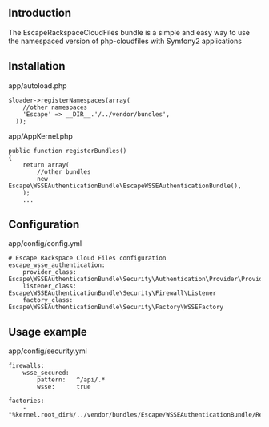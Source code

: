 ## Introduction

The EscapeRackspaceCloudFiles bundle is a simple and easy way to use the namespaced version of php-cloudfiles with Symfony2 applications

## Installation

app/autoload.php

```
$loader->registerNamespaces(array(
    //other namespaces
    'Escape' => __DIR__.'/../vendor/bundles',
  ));
```

app/AppKernel.php

```
public function registerBundles()
{
    return array(
        //other bundles
        new Escape\WSSEAuthenticationBundle\EscapeWSSEAuthenticationBundle(),
    );
    ...
```

## Configuration

app/config/config.yml

```
# Escape Rackspace Cloud Files configuration
escape_wsse_authentication:
    provider_class: Escape\WSSEAuthenticationBundle\Security\Authentication\Provider\Provider
    listener_class: Escape\WSSEAuthenticationBundle\Security\Firewall\Listener
    factory_class: Escape\WSSEAuthenticationBundle\Security\Factory\WSSEFactory
```

## Usage example

app/config/security.yml

```
firewalls:
    wsse_secured:
        pattern:   ^/api/.*
        wsse:      true

factories:
    - "%kernel.root_dir%/../vendor/bundles/Escape/WSSEAuthenticationBundle/Resources/config/security_factories.yml"
```